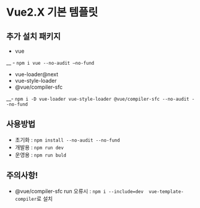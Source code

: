 # Vue2.X 기본 템플릿
## 추가 설치 패키지
- vue

__ - `npm i vue --no-audit –no-fund`

- vue-loader@next
- vue-style-loader
- @vue/compiler-sfc
 
__- `npm i -D vue-loader vue-style-loader @vue/compiler-sfc --no-audit --no-fund`


## 사용방법
- 초기화 : `npm install --no-audit --no-fund`
- 개발용 : `npm run dev`
- 운영용 : `npm run buld`


## 주의사항!
-  @vue/compiler-sfc run 오류시 :  `npm i --include=dev  vue-template-compiler`로 설치<br>
